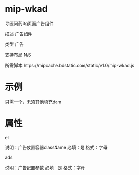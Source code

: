 # mip-wkad

寻医问药3g页面广告组件
<p>描述	 广告组件</p>
<p>类型	 广告</p>
<p>支持布局	N/S</p>
<p>所需脚本	https://mipcache.bdstatic.com/static/v1.0/mip-wkad.js</p>

# 示例

<p>只需一个<mip-wkad>，无须其他填充dom</p>
<p><mip-wkad el='mobile_hospital_bottom_float_div' ads='["keys_arr[\"mobile_hospital_bottom_float\"]","=","\"mobile_hospital_bottom_float\""]'></mip-wkad></p>

# 属性
el
<p>说明：广告放置容器className 必填：是 格式：字母</p>
ads
<p>说明：广告配置参数 必填：是 格式：字母</p>